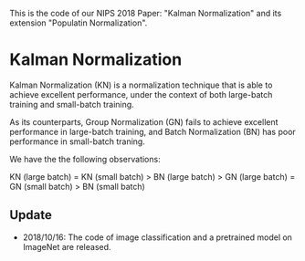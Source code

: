 This is the code of our NIPS 2018 Paper: "Kalman Normalization" and its extension "Populatin Normalization".

# Kalman Normalization

Kalman Normalization (KN) is a normalization technique that is able to achieve excellent performance, under the context of both large-batch training and small-batch training.

As its counterparts, Group Normalization (GN) fails to achieve excellent performance in large-batch training, and Batch Normalization (BN) has poor performance in small-batch traning. 

We have the the following observations:

KN (large batch) = KN (small batch) > BN (large batch) > GN (large batch) = GN (small batch) > BN (small batch)

## Update

- 2018/10/16: The code of image classification and a pretrained model on ImageNet are released.
